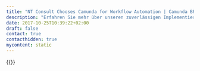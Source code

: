 ```yaml
---
title: "NT Consult Chooses Camunda for Workflow Automation | Camunda BPM"
description: "Erfahren Sie mehr über unseren zuverlässigen Implementierungspartner NT Consult. Camunda ist der Marktführer für Workflow-Automatisierung und Geschäftsprozessmanagement. Holen Sie sich heute Ihre 30-Tage-Testversion."
date: 2017-10-25T10:39:22+02:00
draft: false
contact: true
contacthidden: true
mycontent: static
---
```

{{<partner-single
company="NTCONSULT"
type="si"
website="http://www.ntconsult.com.br"
countrycode="BR"
city="Porto Alegre"
description="<p>NTCONSULT is a Brazilian company specialized in consulting and information technology services.&nbsp;</p><p>Headquartered in Porto Alegre and with agency offices in Montevideo, Recife, Fortaleza and Bras&iacute;lia, our core business includes software development services and process improvement consulting, as well as experience in implementation of programs and projects funded by multilateral credit agencies.&nbsp;</p><p>In 15 years of experience, the solutions developed by NTCONSULT met clients from various sectors such as financial, retail, industries and government.<br />In addition to experience with projects developed in Brazil, NTCONSULT also conducted projects in Uruguay, Peru, Colombia and Mozambique. In order to constantly improve the services offered, NTCONSULT invests in R&amp;D. Periodically the company&rsquo;s staff participates in technological exchanges in Silicon Valley, California, USA, where NTCONSULT has a point of presence.<br />&nbsp;</p>"
siregion="na,latam"
level="basic"
logo="//images.ctfassets.net/vpidbgnakfvf/520vniq7p666aCE8kmy2kQ/8160ec13fcb97c6e799b925f5225809d/NTCONSULT.png">}}